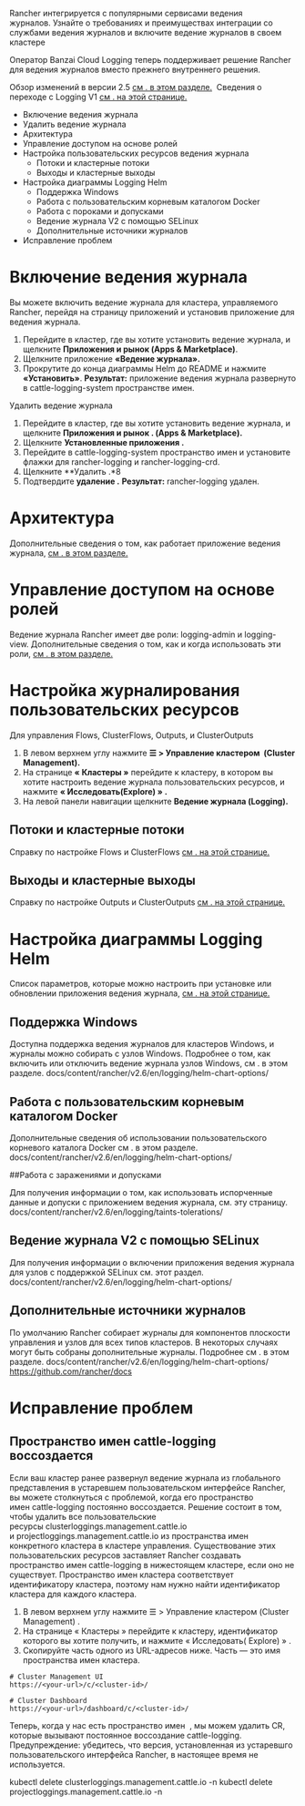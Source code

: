 Rancher интегрируется с популярными сервисами ведения журналов. Узнайте о требованиях и преимуществах интеграции со службами ведения журналов и включите ведение журналов в своем кластере

Оператор Banzai Cloud Logging теперь поддерживает решение Rancher для ведения журналов вместо прежнего внутреннего решения.

Обзор изменений в версии 2.5 [см . в этом разделе.](https://github.com/rancher/docs/blob/master/content/rancher/v2.6/en/logging/%7B%7B%3Cbaseurl%3E%7D%7D/rancher/v2.6/en/logging/architecture/.)  Сведения о переходе с Logging V1 [см . на этой странице.](https://github.com/rancher/docs/tree/master/content/rancher)

-	Включение ведения журнала
-	Удалить ведение журнала
-	Архитектура
-	Управление доступом на основе ролей
-	Настройка пользовательских ресурсов ведения журнала
    -	Потоки и кластерные потоки
    -	Выходы и кластерные выходы
-	Настройка диаграммы Logging Helm
    -	Поддержка Windows
    -	Работа с пользовательским корневым каталогом Docker
    -	Работа с пороками и допусками
    -	Ведение журнала V2 с помощью SELinux
    -	Дополнительные источники журналов
-	Исправление проблем


# Включение ведения журнала

Вы можете включить ведение журнала для кластера, управляемого Rancher, перейдя на страницу приложений и установив приложение для ведения журнала.

1.	Перейдите в кластер, где вы хотите установить ведение журнала, и щелкните **Приложения и рынок (Apps & Marketplace)**.
2.	Щелкните приложение **«Ведение журнала».**
3.	Прокрутите до конца диаграммы Helm  до README и нажмите **«Установить»**.
**Результат:** приложение ведения журнала развернуто в cattle-logging-system пространстве имен.

Удалить ведение журнала

1.	Перейдите в кластер, где вы хотите установить ведение журнала, и щелкните **Приложения и рынок . (Apps & Marketplace).**
2.	Щелкните **Установленные приложения .**
3.	Перейдите в cattle-logging-system пространство имен и установите флажки для rancher-logging и rancher-logging-crd.
4.	Щелкните **Удалить .*8
5.	Подтвердите **удаление .**
**Результат:** rancher-logging удален.

# Архитектура

Дополнительные сведения о том, как работает приложение ведения журнала, [см . в этом разделе.](https://github.com/rancher/docs/blob/master/content/rancher/v2.6/en/logging/rbac)

# Управление доступом на основе ролей

Ведение журнала Rancher имеет две роли: logging-admin и logging-view. Дополнительные сведения о том, как и когда использовать эти роли, [см . в этом разделе.](https://github.com/rancher/docs/blob/master/content/rancher/v2.6/en/logging/rbac)

# Настройка журналирования пользовательских ресурсов

Для управления Flows, ClusterFlows, Outputs, и ClusterOutputs

1.	В левом верхнем углу нажмите **☰ > Управление кластером  (Cluster Management).**
2.	На странице **« Кластеры »** перейдите к кластеру, в котором вы хотите настроить ведение журнала пользовательских ресурсов, и нажмите **« Исследовать(Explore) » .**
3.	На левой панели навигации щелкните **Ведение журнала (Logging).**

## Потоки и кластерные потоки

Справку по настройке Flows и ClusterFlows [см . на этой странице.](https://github.com/rancher/docs/blob/master/content/rancher/v2.6/en/logging/custom-resource-config/flows)

## Выходы и кластерные выходы
Справку по настройке Outputs и ClusterOutputs [см . на этой странице.](https://github.com/rancher/docs/blob/master/content/rancher/v2.6/en/logging/custom-resource-config/outputs)

# Настройка диаграммы Logging Helm

Список параметров, которые можно настроить при установке или обновлении приложения ведения журнала, [см . на этой странице.](https://github.com/rancher/docs/blob/master/content/rancher/v2.6/en/logging/helm-chart-options)

## Поддержка Windows

Доступна поддержка ведения журналов для кластеров Windows, и журналы можно собирать с узлов Windows.
Подробнее о том, как включить или отключить ведение журнала узлов Windows, см . в этом разделе. docs/content/rancher/v2.6/en/logging/helm-chart-options/

## Работа с пользовательским корневым каталогом Docker

Дополнительные сведения об использовании пользовательского корневого каталога Docker см . в этом разделе. docs/content/rancher/v2.6/en/logging/helm-chart-options/

##Работа с заражениями и допусками

Для получения информации о том, как использовать испорченные данные и допуски с приложением ведения журнала, см. эту страницу. docs/content/rancher/v2.6/en/logging/taints-tolerations/

## Ведение журнала V2 с помощью SELinux

Для получения информации о включении приложения ведения журнала для узлов с поддержкой SELinux см. этот раздел. docs/content/rancher/v2.6/en/logging/helm-chart-options/

## Дополнительные источники журналов

По умолчанию Rancher собирает журналы для компонентов плоскости управления и узлов для всех типов кластеров. В некоторых случаях могут быть собраны дополнительные журналы. Подробнее см . в этом разделе. docs/content/rancher/v2.6/en/logging/helm-chart-options/ https://github.com/rancher/docs

# Исправление проблем

## Пространство имен cattle-logging воссоздается

Если ваш кластер ранее развернул ведение журнала из глобального представления в устаревшем пользовательском интерфейсе Rancher, вы можете столкнуться с проблемой, когда его пространство имен cattle-logging постоянно воссоздается.
Решение состоит в том, чтобы удалить все пользовательские ресурсы clusterloggings.management.cattle.io и projectloggings.management.cattle.io из пространства имен конкретного кластера в кластере управления. Существование этих пользовательских ресурсов заставляет Rancher создавать пространство имен cattle-logging в нижестоящем кластере, если оно не существует.
Пространство имен кластера соответствует идентификатору кластера, поэтому нам нужно найти идентификатор кластера для каждого кластера.

1.	В левом верхнем углу нажмите ☰ > Управление кластером (Cluster Management) .
2.	На странице « Кластеры » перейдите к кластеру, идентификатор которого вы хотите получить, и нажмите « Исследовать( Explore) » .
3.	Скопируйте часть <cluster-id> одного из URL-адресов ниже. Часть <cluster-id>— это имя пространства имен кластера.
  
```
# Cluster Management UI
https://<your-url>/c/<cluster-id>/

# Cluster Dashboard
https://<your-url>/dashboard/c/<cluster-id>/
```
  
Теперь, когда у нас есть пространство имен <cluster-id>  , мы можем удалить CR, которые вызывают постоянное воссоздание cattle-logging.
Предупреждение: убедитесь, что версия, установленная из устаревшго пользовательского интерфейса Rancher, в настоящее время не используется.

kubectl delete clusterloggings.management.cattle.io -n <cluster-id>
kubectl delete projectloggings.management.cattle.io -n <cluster-id>
